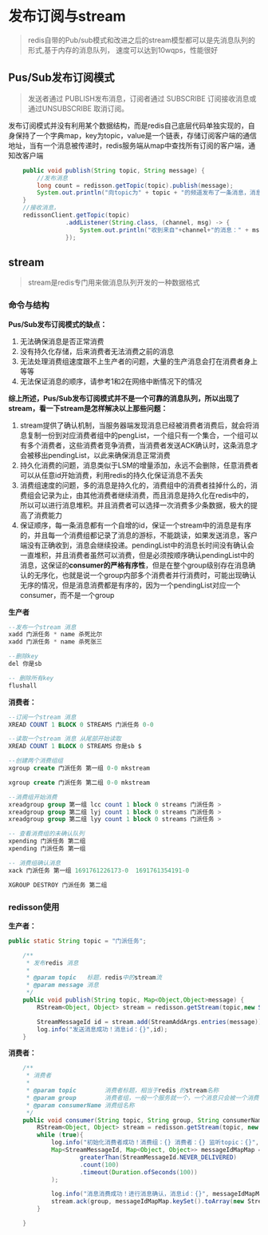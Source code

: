 # 发布订阅与stream
> redis自带的Pub/sub模式和改进之后的stream模型都可以是先消息队列的形式,基于内存的消息队列， 速度可以达到10wqps，性能很好

## Pus/Sub发布订阅模式
> 发送者通过 PUBLISH发布消息，订阅者通过 SUBSCRIBE 订阅接收消息或通过UNSUBSCRIBE 取消订阅。

发布订阅模式并没有利用某个数据结构，而是redis自己底层代码单独实现的，自身保持了一个字典map，key为topic，value是一个链表，存储订阅客户端的通信地址，当有一个消息被传递时，redis服务端从map中查找所有订阅的客户端，通知改客户端

```java
    public void publish(String topic, String message) {
        //发布消息
        long count = redisson.getTopic(topic).publish(message);
        System.out.println("向topic为" + topic + "的频道发布了一条消息，消息内容为：" + message + "，该消息被" + count + "个订阅者接收到");
    }
    //接收消息，
    redissonClient.getTopic(topic)
                .addListener(String.class, (channel, msg) -> {
                    System.out.println("收到来自"+channel+"的消息：" + msg);
                });
```

## stream
> stream是redis专门用来做消息队列开发的一种数据格式

### 命令与结构
**Pus/Sub发布订阅模式的缺点：**
1. 无法确保消息是否正常消费
2. 没有持久化存储，后来消费者无法消费之前的消息
3. 无法处理消费组速度跟不上生产者的问题，大量的生产消息会打在消费者身上 等等
4. 无法保证消息的顺序，请参考1和2在网络中断情况下的情况

**综上所述，Pus/Sub发布订阅模式并不是一个可靠的消息队列，所以出现了stream，看一下stream是怎样解决以上那些问题：**

1. stream提供了确认机制，当服务器端发现消息已经被消费者消费后，就会将消息复制一份到对应消费者组中的pengList，一个组只有一个集合，一个组可以有多个消费者，这些消费者竞争消费，当消费者发送ACK确认时，这条消息才会被移出pendingList，以此来确保消息正常消费
2. 持久化消费的问题，消息类似于LSM的增量添加，永远不会删除，任意消费者可以从任意id开始消费，利用redis的持久化保证消息不丢失
3. 消费组速度的问题，多的消息是持久化的，消费组中的消费者挂掉什么的，消费组会记录为止，由其他消费者继续消费，而且消息是持久化在redis中的，所以可以进行消息堆积。并且消费者可以选择一次消费多少条数据，极大的提高了消费能力
4. 保证顺序，每一条消息都有一个自增的id，保证一个stream中的消息是有序的，并且每一个消费组都记录了消息的游标，不能跳读，如果发送消息，客户端没有正确收到，消息会继续投递。pendingList中的消息长时间没有确认会一直堆积，并且消费者虽然可以消费，但是必须按顺序确认pendingList中的消息，这保证的**consumer的严格有序性**，但是在整个group级别存在消息确认的无序化，也就是说一个group内部多个消费者并行消费时，可能出现确认无序的情况，但是消息消费都是有序的，因为一个pendingList对应一个consumer，而不是一个group
   
**生产者**
```sql
--发布一个stream 消息
xadd 门派任务 * name 杀死比尔
xadd 门派任务 * name 杀死张三

--删除key
del 你是sb

-- 删除所有key
flushall
```
**消费者：**
```sql
--订阅一个stream 消息
XREAD COUNT 1 BLOCK 0 STREAMS 门派任务 0-0

--读取一个stream 消息 从尾部开始读取
XREAD COUNT 1 BLOCK 0 STREAMS 你是sb $

--创建两个消费组组
xgroup create 门派任务 第一组 0-0 mkstream

xgroup create 门派任务 第二组 0-0 mkstream

--消费组开始消费
xreadgroup group 第一组 lcc count 1 block 0 streams 门派任务 >
xreadgroup group 第二组 lyj count 1 block 0 streams 门派任务 >
xreadgroup group 第二组 lyy count 1 block 0 streams 门派任务 >

-- 查看消费组的未确认队列
xpending 门派任务 第二组
xpending 门派任务 第一组

-- 消费组确认消息
xack 门派任务 第一组 1691761226173-0  1691761354191-0

XGROUP DESTROY 门派任务 第二组
```
### redisson使用

**生产者：**
```java
public static String topic = "门派任务";

    /**
     * 发布redis 消息
     *
     * @param topic   标题，redis中的stream流
     * @param message 消息
     */
    public void publish(String topic, Map<Object,Object>message) {
        RStream<Object, Object> stream = redisson.getStream(topic,new StringCodec());

        StreamMessageId id = stream.add(StreamAddArgs.entries(message));
        log.info("发送消息成功！消息id：{}",id);
    }
```
**消费者：**
```java
    /**
     * 消费者
     *
     * @param topic        消费者标题，相当于redis 的stream名称
     * @param group        消费者组，一般一个服务就一个，一个消息只会被一个消费者消费
     * @param consumerName 消费组名称
     */
    public void consumer(String topic, String group, String consumerName) {
        RStream<Object, Object> stream = redisson.getStream(topic, new StringCodec());
        while (true){
            log.info("初始化消费者成功！消费组：{} 消费者：{} 监听topic：{}", groupName, streamName, StreamPublisher.topic);
            Map<StreamMessageId, Map<Object, Object>> messageIdMapMap = stream.readGroup(group, consumerName, StreamReadGroupArgs.
                    greaterThan(StreamMessageId.NEVER_DELIVERED)
                    .count(100)
                    .timeout(Duration.ofSeconds(100))
            );

            log.info("消息消费成功！进行消息确认，消息id：{}", messageIdMapMap.keySet());
            stream.ack(group, messageIdMapMap.keySet().toArray(new StreamMessageId[0]));
        }

    }
```
